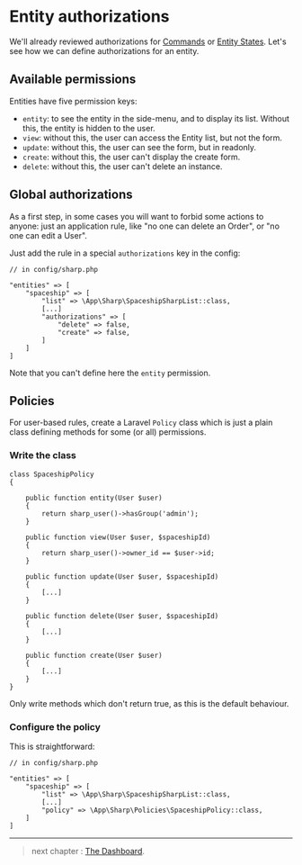 # Entity authorizations

We'll already reviewed authorizations for [Commands](commands.md) or [Entity States](entity-states.md). Let's see how we can define authorizations for an entity.

## Available permissions

Entities have five permission keys:

- `entity`: to see the entity in the side-menu, and to display its list. Without this, the entity is hidden to the user.
- `view`: without this, the user can access the Entity list, but not the form.
- `update`: without this, the user can see the form, but in readonly.
- `create`: without this, the user can't display the create form.
- `delete`: without this, the user can't delete an instance.


## Global authorizations

As a first step, in some cases you will want to forbid some actions to anyone: just an application rule, like "no one can delete an Order", or "no one can edit a User".

Just add the rule in a special `authorizations` key in the config:

    // in config/sharp.php

    "entities" => [
        "spaceship" => [
            "list" => \App\Sharp\SpaceshipSharpList::class,
            [...]
            "authorizations" => [
                "delete" => false,
                "create" => false,
            ]
        ]
    ]

Note that you can't define here the `entity` permission.


## Policies

For user-based rules, create a Laravel `Policy` class which is just a plain class defining methods for some (or all) permissions.

### Write the class

    class SpaceshipPolicy
    {
    
        public function entity(User $user)
        {
            return sharp_user()->hasGroup('admin');
        }
    
        public function view(User $user, $spaceshipId)
        {
            return sharp_user()->owner_id == $user->id;
        }

        public function update(User $user, $spaceshipId)
        {
            [...]
        }
        
        public function delete(User $user, $spaceshipId)
        {
            [...]
        }

        public function create(User $user)
        {
            [...]
        }
    }

Only write methods which don't return true, as this is the default behaviour.

### Configure the policy

This is straightforward:

    // in config/sharp.php

    "entities" => [
        "spaceship" => [
            "list" => \App\Sharp\SpaceshipSharpList::class,
            [...]
            "policy" => \App\Sharp\Policies\SpaceshipPolicy::class,
        ]
    ]

---

> next chapter : [The Dashboard](dashboard.md).